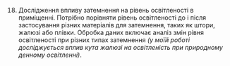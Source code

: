 18. Дослідження впливу затемнення на рівень освітленості в приміщенні. Потрібно порівняти рівень освітленості до і після застосування різних матеріалів для затемнення, таких як штори, жалюзі або плівки. Обробка даних включає аналіз змін рівня освітленості при різних типах затемнення _(у моїй роботі досліджується вплив кута жалюзі на освітленість при природному денному освітленні)_.